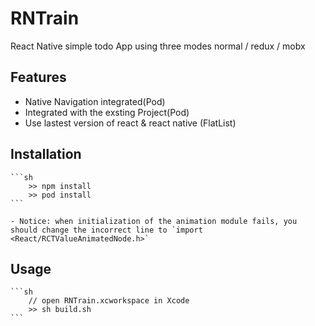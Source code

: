 # RNTrain
React Native simple todo App using three modes normal / redux / mobx

## Features
  - Native Navigation integrated(Pod)
  - Integrated with the exsting Project(Pod)
  - Use lastest version of react & react native (FlatList)

## Installation

	```sh
		>> npm install
		>> pod install
	```

	- Notice: when initialization of the animation module fails, you should change the incorrect line to `import <React/RCTValueAnimatedNode.h>`


## Usage

	```sh
		// open RNTrain.xcworkspace in Xcode
		>> sh build.sh
	```
